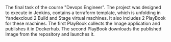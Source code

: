 The final task of the course "Devops Engineer".
The project was designed to execute in Jenkins, contains a terraform template, which is unfolding in Yandexcloud 2 Build and Stage virtual machines. It also includes 2 PlayBook for these machines. The first PlayBook collects the Image application and publishes it in Dockerhub. The second PlayBook downloads the published Image from the repository and launches it.